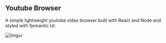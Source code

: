 
## Youtube Browser

A simple lightweight youtube video browser built with React and Node and styled with Semantic UI.

![Imgur](https://i.imgur.com/JHEq9Ud.png)
